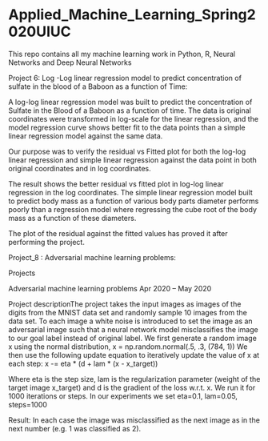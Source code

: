 # Applied_Machine_Learning_Spring2020UIUC
This repo contains all my machine learning work in Python, R, Neural Networks and Deep Neural Networks

Project 6:
Log -Log linear regression model to predict concentration of sulfate in the blood of a Baboon as a function of Time:

A log-log linear regression model was built to predict the concentration of Sulfate in the Blood of a Baboon as a function of time. The data is original coordinates were transformed in log-scale for the linear regression, and the model regression curve shows better fit to the data points than a simple linear regression model against the same data.

Our purpose was to verify the residual vs Fitted plot for both the log-log linear regression and simple linear regression against the data point in both original coordinates and in log coordinates.

The result shows the better residual vs fitted plot in log-log linear regression in the log coordinates.
The simple linear regression model built to predict body mass as a function of various body parts diameter performs poorly than a regression model where regressing the cube root of the body mass as a function of these diameters.

The plot of the residual against the fitted values has proved it after performing the project.


Project_8 :
Adversarial machine learning problems:

Projects

Adversarial machine learning problems
Apr 2020 – May 2020

Project descriptionThe project takes the input images as images of the digits from the MNIST data set and randomly sample 10 images from the data set. To each image a white noise is introduced to set the image as an adversarial image such that a neural network model misclassifies the image to our goal label instead of original label.
We first generate a random image x using the normal distribution,
x = np.random.normal(.5, .3, (784, 1))
We then use the following update equation to iteratively update the value of
x at each step:
x -= eta * (d + lam * (x - x_target))

Where eta is the step size, lam is the regularization parameter (weight of
the target image x_target) and d is the gradient of the loss w.r.t. x. We run it
for 1000 iterations or steps.
In our experiments we set eta=0.1, lam=0.05, steps=1000

Result:
In each case the image
was misclassified as the next image as in the next number (e.g. 1 was classified as 2).


